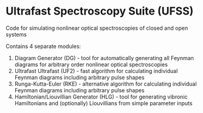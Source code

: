 # Ultrafast Spectroscopy Suite (UFSS)
Code for simulating nonlinear optical spectroscopies of closed and open systems

Contains 4 separate modules:
1. Diagram Generator (DG) - tool for automatically generating all Feynman diagrams for arbitrary order nonlinear optical spectroscopies
2. Ultrafast Ultrafast (UF2) - fast algorithm for calculating individual Feynman diagrams including arbitrary pulse shapes
3. Runga-Kutta-Euler (RKE) - alternative algorithm for calculating individual Feynman diagrams including arbitrary pulse shapes
4. Hamiltonian/Liouvillian Generator (HLG) - tool for generating vibronic Hamiltonians and (optionally) Liouvillians from simple parameter inputs
